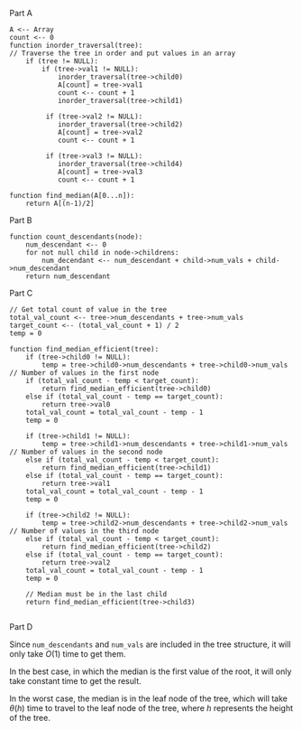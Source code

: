 Part A

```pseudocode
A <-- Array
count <-- 0
function inorder_traversal(tree):
// Traverse the tree in order and put values in an array
	if (tree != NULL):
		if (tree->val1 != NULL):
            inorder_traversal(tree->child0)
            A[count] = tree->val1
            count <-- count + 1
			inorder_traversal(tree->child1)
			
		 if (tree->val2 != NULL):
         	inorder_traversal(tree->child2)
            A[count] = tree->val2
            count <-- count + 1
            
		 if (tree->val3 != NULL):
         	inorder_traversal(tree->child4)
            A[count] = tree->val3
            count <-- count + 1

function find_median(A[0...n]):
	return A[(n-1)/2]
```

Part B

```pseudocode
function count_descendants(node):
	num_descendant <-- 0
	for not null child in node->childrens:
		num_decendant <-- num_descendant + child->num_vals + child->num_descendant
	return num_descendant
```

Part C

```pseudocode
// Get total count of value in the tree
total_val_count <-- tree->num_descendants + tree->num_vals
target_count <-- (total_val_count + 1) / 2
temp = 0

function find_median_efficient(tree):
	if (tree->child0 != NULL):
		temp = tree->child0->num_descendants + tree->child0->num_vals // Number of values in the first node
	if (total_val_count - temp < target_count):
		return find_median_efficient(tree->child0)
	else if (total_val_count - temp == target_count):
		return tree->val0
	total_val_count = total_val_count - temp - 1
	temp = 0
	
	if (tree->child1 != NULL):
		temp = tree->child1->num_descendants + tree->child1->num_vals // Number of values in the second node
	else if (total_val_count - temp < target_count):
		return find_median_efficient(tree->child1)
	else if (total_val_count - temp == target_count):
		return tree->val1
	total_val_count = total_val_count - temp - 1
	temp = 0
	
	if (tree->child2 != NULL):
		temp = tree->child2->num_descendants + tree->child2->num_vals // Number of values in the third node
	else if (total_val_count - temp < target_count):
		return find_median_efficient(tree->child2)
	else if (total_val_count - temp == target_count):
		return tree->val2
	total_val_count = total_val_count - temp - 1
	temp = 0
	
	// Median must be in the last child
	return find_median_efficient(tree->child3)
	
```

Part D

Since `num_descendants` and `num_vals` are included in the tree structure, it will only take $O(1)$ time to get them. 

In the best case, in which the median is the first value of the root, it will only take constant time to get the result.

In the worst case, the median is in the leaf node of the tree, which will take $\theta(h)$ time to travel to the leaf node of the tree, where $h$ represents the height of the tree. 

